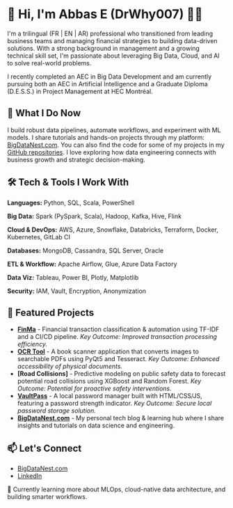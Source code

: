 # 👋 Hi, I'm Abbas E (DrWhy007) 👨‍💻

I'm a trilingual (FR | EN | AR) professional who transitioned from leading business teams and managing financial strategies to building data-driven solutions. With a strong background in management and a growing technical skill set, I'm passionate about leveraging Big Data, Cloud, and AI to solve real-world problems.

I recently completed an AEC in Big Data Development and am currently pursuing both an AEC in Artificial Intelligence and a Graduate Diploma (D.E.S.S.) in Project Management at HEC Montréal.

## 🚀 What I Do Now

I build robust data pipelines, automate workflows, and experiment with ML models. I share tutorials and hands-on projects through my platform: [BigDataNest.com](https://www.bigdatanest.com). You can also find the code for some of my projects in my [GitHub repositories](https://github.com/DrWhy007). I love exploring how data engineering connects with business growth and strategic decision-making.

## 🛠️ Tech & Tools I Work With

**Languages:** Python, SQL, Scala, PowerShell

**Big Data:** Spark (PySpark, Scala), Hadoop, Kafka, Hive, Flink

**Cloud & DevOps:** AWS, Azure, Snowflake, Databricks, Terraform, Docker, Kubernetes, GitLab CI

**Databases:** MongoDB, Cassandra, SQL Server, Oracle

**ETL & Workflow:** Apache Airflow, Glue, Azure Data Factory

**Data Viz:** Tableau, Power BI, Plotly, Matplotlib

**Security:** IAM, Vault, Encryption, Anonymization

## 🔧 Featured Projects

* **[FinMa](https://github.com/DrWhy007/finma)** - Financial transaction classification & automation using TF-IDF and a CI/CD pipeline. *Key Outcome: Improved transaction processing efficiency.*
* **[OCR Tool](https://github.com/DrWhy007/OCR)** - A book scanner application that converts images to searchable PDFs using PyQt5 and Tesseract. *Key Outcome: Enhanced accessibility of physical documents.*
* **[Road Collisions]** - Predictive modeling on public safety data to forecast potential road collisions using XGBoost and Random Forest. *Key Outcome: Potential for proactive safety interventions.*
* **[VaultPass](https://github.com/DrWhy007/vaultpass)** - A local password manager built with HTML/CSS/JS, featuring a password strength indicator. *Key Outcome: Secure local password storage solution.*
* **[BigDataNest.com](https://www.bigdatanest.com)** - My personal tech blog & learning hub where I share insights and tutorials on data science and engineering.

## 📫 Let's Connect

* [BigDataNest.com](https://www.bigdatanest.com)
* [LinkedIn](https://www.linkedin.com/in/aelmeslem)

🚧 Currently learning more about MLOps, cloud-native data architecture, and building smarter workflows.

